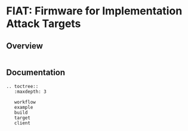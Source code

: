 # FIAT: Firmware for Implementation Attack Targets

<!--- ==================================================================== --->

## Overview

```{include} README.md
```

<!--- -------------------------------------------------------------------- --->

## Documentation

```{eval-rst}
.. toctree::
   :maxdepth: 3

   workflow
   example
   build
   target
   client
```

<!--- ==================================================================== --->
